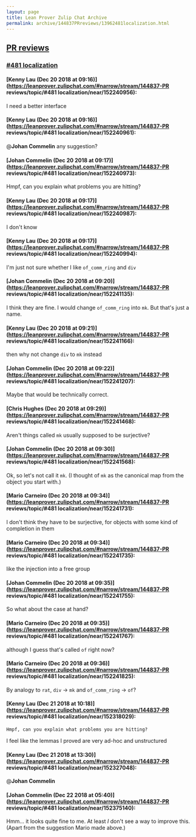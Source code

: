 ```yaml
---
layout: page
title: Lean Prover Zulip Chat Archive 
permalink: archive/144837PRreviews/13962481localization.html
---
```


## [PR reviews](index.html)
### [#481 localization](13962481localization.html)

#### [Kenny Lau (Dec 20 2018 at 09:16)](https://leanprover.zulipchat.com/#narrow/stream/144837-PR reviews/topic/#481 localization/near/152240956):
I need a better interface

#### [Kenny Lau (Dec 20 2018 at 09:16)](https://leanprover.zulipchat.com/#narrow/stream/144837-PR reviews/topic/#481 localization/near/152240961):
@**Johan Commelin** any suggestion?

#### [Johan Commelin (Dec 20 2018 at 09:17)](https://leanprover.zulipchat.com/#narrow/stream/144837-PR reviews/topic/#481 localization/near/152240973):
Hmpf, can you explain what problems you are hitting?

#### [Kenny Lau (Dec 20 2018 at 09:17)](https://leanprover.zulipchat.com/#narrow/stream/144837-PR reviews/topic/#481 localization/near/152240987):
I don't know

#### [Kenny Lau (Dec 20 2018 at 09:17)](https://leanprover.zulipchat.com/#narrow/stream/144837-PR reviews/topic/#481 localization/near/152240994):
I'm just not sure whether I like `of_comm_ring` and `div`

#### [Johan Commelin (Dec 20 2018 at 09:20)](https://leanprover.zulipchat.com/#narrow/stream/144837-PR reviews/topic/#481 localization/near/152241135):
I think they are fine. I would change `of_comm_ring` into `mk`. But that's just a name.

#### [Kenny Lau (Dec 20 2018 at 09:21)](https://leanprover.zulipchat.com/#narrow/stream/144837-PR reviews/topic/#481 localization/near/152241166):
then why not change `div` to `mk` instead

#### [Johan Commelin (Dec 20 2018 at 09:22)](https://leanprover.zulipchat.com/#narrow/stream/144837-PR reviews/topic/#481 localization/near/152241207):
Maybe that would be technically correct.

#### [Chris Hughes (Dec 20 2018 at 09:29)](https://leanprover.zulipchat.com/#narrow/stream/144837-PR reviews/topic/#481 localization/near/152241468):
Aren't things called `mk` usually supposed to be surjective?

#### [Johan Commelin (Dec 20 2018 at 09:30)](https://leanprover.zulipchat.com/#narrow/stream/144837-PR reviews/topic/#481 localization/near/152241568):
Ok, so let's not call it `mk`. (I thought of `mk` as the canonical map from the object you start with.)

#### [Mario Carneiro (Dec 20 2018 at 09:34)](https://leanprover.zulipchat.com/#narrow/stream/144837-PR reviews/topic/#481 localization/near/152241731):
I don't think they have to be surjective, for objects with some kind of completion in them

#### [Mario Carneiro (Dec 20 2018 at 09:34)](https://leanprover.zulipchat.com/#narrow/stream/144837-PR reviews/topic/#481 localization/near/152241735):
like the injection into a free group

#### [Johan Commelin (Dec 20 2018 at 09:35)](https://leanprover.zulipchat.com/#narrow/stream/144837-PR reviews/topic/#481 localization/near/152241755):
So what about the case at hand?

#### [Mario Carneiro (Dec 20 2018 at 09:35)](https://leanprover.zulipchat.com/#narrow/stream/144837-PR reviews/topic/#481 localization/near/152241767):
although I guess that's called `of` right now?

#### [Mario Carneiro (Dec 20 2018 at 09:36)](https://leanprover.zulipchat.com/#narrow/stream/144837-PR reviews/topic/#481 localization/near/152241825):
By analogy to `rat`, `div` -> `mk` and `of_comm_ring` -> `of`?

#### [Kenny Lau (Dec 21 2018 at 10:18)](https://leanprover.zulipchat.com/#narrow/stream/144837-PR reviews/topic/#481 localization/near/152318029):
```quote
Hmpf, can you explain what problems you are hitting?
```
 I feel like the lemmas I proved are very ad-hoc and unstructured

#### [Kenny Lau (Dec 21 2018 at 13:30)](https://leanprover.zulipchat.com/#narrow/stream/144837-PR reviews/topic/#481 localization/near/152327048):
@**Johan Commelin**

#### [Johan Commelin (Dec 22 2018 at 05:40)](https://leanprover.zulipchat.com/#narrow/stream/144837-PR reviews/topic/#481 localization/near/152375140):
Hmm... it looks quite fine to me. At least *I* don't see a way to improve this. (Apart from the suggestion Mario made above.)


